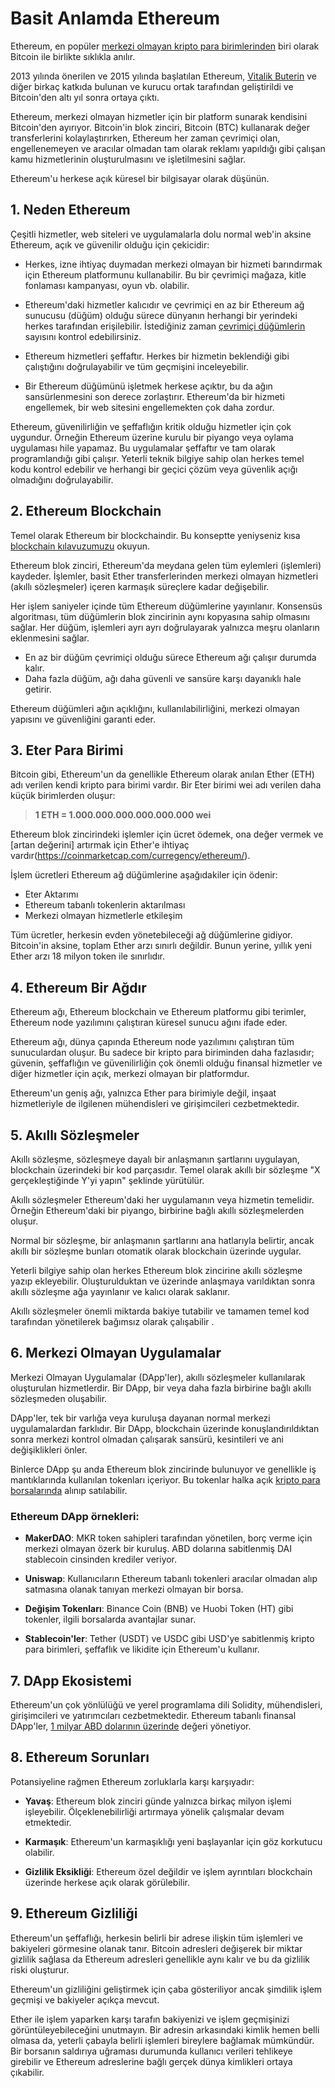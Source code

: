 # Basit Anlamda Ethereum

Ethereum, en popüler [merkezi olmayan kripto para birimlerinden](../../fundamentals/tr/1-cryptocurrency-basics.md) biri olarak Bitcoin ile birlikte sıklıkla anılır.

2013 yılında önerilen ve 2015 yılında başlatılan Ethereum, [Vitalik Buterin](https://en.wikipedia.org/wiki/Vitalik_Buterin) ve diğer birkaç katkıda bulunan ve kurucu ortak tarafından geliştirildi ve Bitcoin'den altı yıl sonra ortaya çıktı.

Ethereum, merkezi olmayan hizmetler için bir platform sunarak kendisini Bitcoin'den ayırıyor. Bitcoin'in blok zinciri, Bitcoin (BTC) kullanarak değer transferlerini kolaylaştırırken, Ethereum her zaman çevrimiçi olan, engellenemeyen ve aracılar olmadan tam olarak reklamı yapıldığı gibi çalışan kamu hizmetlerinin oluşturulmasını ve işletilmesini sağlar.

Ethereum'u herkese açık küresel bir bilgisayar olarak düşünün.

## 1. Neden Ethereum

Çeşitli hizmetler, web siteleri ve uygulamalarla dolu normal web'in aksine Ethereum, açık ve güvenilir olduğu için çekicidir:

- Herkes, izne ihtiyaç duymadan merkezi olmayan bir hizmeti barındırmak için Ethereum platformunu kullanabilir. Bu bir çevrimiçi mağaza, kitle fonlaması kampanyası, oyun vb. olabilir.

- Ethereum'daki hizmetler kalıcıdır ve çevrimiçi en az bir Ethereum ağ sunucusu (düğüm) olduğu sürece dünyanın herhangi bir yerindeki herkes tarafından erişilebilir. İstediğiniz zaman [çevrimiçi düğümlerin](https://ethernodes.org) sayısını kontrol edebilirsiniz.

- Ethereum hizmetleri şeffaftır. Herkes bir hizmetin beklendiği gibi çalıştığını doğrulayabilir ve tüm geçmişini inceleyebilir.

- Bir Ethereum düğümünü işletmek herkese açıktır, bu da ağın sansürlenmesini son derece zorlaştırır. Ethereum'da bir hizmeti engellemek, bir web sitesini engellemekten çok daha zordur.

Ethereum, güvenilirliğin ve şeffaflığın kritik olduğu hizmetler için çok uygundur. Örneğin Ethereum üzerine kurulu bir piyango veya oylama uygulaması hile yapamaz. Bu uygulamalar şeffaftır ve tam olarak programlandığı gibi çalışır. Yeterli teknik bilgiye sahip olan herkes temel kodu kontrol edebilir ve herhangi bir geçici çözüm veya güvenlik açığı olmadığını doğrulayabilir.

## 2. Ethereum Blockchain

Temel olarak Ethereum bir blockchaindir. Bu konseptte yeniyseniz kısa [blockchain kılavuzumuzu](../../fundamentals/tr/1-cryptocurrency-basics.md) okuyun.

Ethereum blok zinciri, Ethereum'da meydana gelen tüm eylemleri (işlemleri) kaydeder. İşlemler, basit Ether transferlerinden merkezi olmayan hizmetleri (akıllı sözleşmeler) içeren karmaşık süreçlere kadar değişebilir.

Her işlem saniyeler içinde tüm Ethereum düğümlerine yayınlanır. Konsensüs algoritması, tüm düğümlerin blok zincirinin aynı kopyasına sahip olmasını sağlar. Her düğüm, işlemleri ayrı ayrı doğrulayarak yalnızca meşru olanların eklenmesini sağlar.

- En az bir düğüm çevrimiçi olduğu sürece Ethereum ağı çalışır durumda kalır.
- Daha fazla düğüm, ağı daha güvenli ve sansüre karşı dayanıklı hale getirir.

Ethereum düğümleri ağın açıklığını, kullanılabilirliğini, merkezi olmayan yapısını ve güvenliğini garanti eder.

## 3. Eter Para Birimi

Bitcoin gibi, Ethereum'un da genellikle Ethereum olarak anılan Ether (ETH) adı verilen kendi kripto para birimi vardır. Bir Eter birimi wei adı verilen daha küçük birimlerden oluşur:

> **1 ETH = 1.000.000.000.000.000.000 wei**

Ethereum blok zincirindeki işlemler için ücret ödemek, ona değer vermek ve [artan değerini] artırmak için Ether'e ihtiyaç vardır(https://coinmarketcap.com/curregency/ethereum/).

İşlem ücretleri Ethereum ağ düğümlerine aşağıdakiler için ödenir:
- Eter Aktarımı
- Ethereum tabanlı tokenlerin aktarılması
- Merkezi olmayan hizmetlerle etkileşim

Tüm ücretler, herkesin evden yönetebileceği ağ düğümlerine gidiyor. Bitcoin'in aksine, toplam Ether arzı sınırlı değildir. Bunun yerine, yıllık yeni Ether arzı 18 milyon token ile sınırlıdır.

## 4. Ethereum Bir Ağdır

Ethereum ağı, Ethereum blockchain ve Ethereum platformu gibi terimler, Ethereum node yazılımını çalıştıran küresel sunucu ağını ifade eder.

Ethereum ağı, dünya çapında Ethereum node yazılımını çalıştıran tüm sunuculardan oluşur. Bu sadece bir kripto para biriminden daha fazlasıdır; güvenin, şeffaflığın ve güvenilirliğin çok önemli olduğu finansal hizmetler ve diğer hizmetler için açık, merkezi olmayan bir platformdur.

Ethereum'un geniş ağı, yalnızca Ether para birimiyle değil, inşaat hizmetleriyle de ilgilenen mühendisleri ve girişimcileri cezbetmektedir.

## 5. Akıllı Sözleşmeler

Akıllı sözleşme, sözleşmeye dayalı bir anlaşmanın şartlarını uygulayan, blockchain üzerindeki bir kod parçasıdır. Temel olarak akıllı bir sözleşme "X gerçekleştiğinde Y'yi yapın" şeklinde yürütülür.

Akıllı sözleşmeler Ethereum'daki her uygulamanın veya hizmetin temelidir. Örneğin Ethereum'daki bir piyango, birbirine bağlı akıllı sözleşmelerden oluşur.

Normal bir sözleşme, bir anlaşmanın şartlarını ana hatlarıyla belirtir, ancak akıllı bir sözleşme bunları otomatik olarak blockchain üzerinde uygular.

Yeterli bilgiye sahip olan herkes Ethereum blok zincirine akıllı sözleşme yazıp ekleyebilir. Oluşturulduktan ve üzerinde anlaşmaya varıldıktan sonra akıllı sözleşme ağa yayınlanır ve kalıcı olarak saklanır.

Akıllı sözleşmeler önemli miktarda bakiye tutabilir ve tamamen temel kod tarafından yönetilerek bağımsız olarak çalışabilir .

## 6. Merkezi Olmayan Uygulamalar

Merkezi Olmayan Uygulamalar (DApp'ler), akıllı sözleşmeler kullanılarak oluşturulan hizmetlerdir. Bir DApp, bir veya daha fazla birbirine bağlı akıllı sözleşmeden oluşabilir.

DApp'ler, tek bir varlığa veya kuruluşa dayanan normal merkezi uygulamalardan farklıdır. Bir DApp, blockchain üzerinde konuşlandırıldıktan sonra merkezi kontrol olmadan çalışarak sansürü, kesintileri ve ani değişiklikleri önler.

Binlerce DApp şu anda Ethereum blok zincirinde bulunuyor ve genellikle iş mantıklarında kullanılan tokenları içeriyor. Bu tokenlar halka açık [kripto para borsalarında](../../fundamentals/tr/6-buying-cryptocurrency-basics.md) alınıp satılabilir.

### Ethereum DApp örnekleri:

- **MakerDAO**: MKR token sahipleri tarafından yönetilen, borç verme için merkezi olmayan özerk bir kuruluş. ABD dolarına sabitlenmiş DAI stablecoin cinsinden krediler veriyor.

- **Uniswap**: Kullanıcıların Ethereum tabanlı tokenleri aracılar olmadan alıp satmasına olanak tanıyan merkezi olmayan bir borsa.

- **Değişim Tokenları**: Binance Coin (BNB) ve Huobi Token (HT) gibi tokenler, ilgili borsalarda avantajlar sunar.

- **Stablecoin'ler**: Tether (USDT) ve USDC gibi USD'ye sabitlenmiş kripto para birimleri, şeffaflık ve likidite için Ethereum'u kullanır.

## 7. DApp Ekosistemi

Ethereum'un çok yönlülüğü ve yerel programlama dili Solidity, mühendisleri, girişimcileri ve yatırımcıları cezbetmektedir. Ethereum tabanlı finansal DApp'ler, [1 milyar ABD dolarının üzerinde](https://cointelegraph.com/news/value-locked-in-crypto-defi-markets-hits-1-billion-milestone) değeri yönetiyor.

## 8. Ethereum Sorunları

Potansiyeline rağmen Ethereum zorluklarla karşı karşıyadır:

- **Yavaş**: Ethereum blok zinciri günde yalnızca birkaç milyon işlemi işleyebilir. Ölçeklenebilirliği artırmaya yönelik çalışmalar devam etmektedir.

- **Karmaşık**: Ethereum'un karmaşıklığı yeni başlayanlar için göz korkutucu olabilir.

- **Gizlilik Eksikliği**: Ethereum özel değildir ve işlem ayrıntıları blockchain üzerinde herkese açık olarak görülebilir.

## 9. Ethereum Gizliliği

Ethereum'un şeffaflığı, herkesin belirli bir adrese ilişkin tüm işlemleri ve bakiyeleri görmesine olanak tanır. Bitcoin adresleri değişerek bir miktar gizlilik sağlasa da Ethereum adresleri genellikle aynı kalır ve bu da gizlilik riski oluşturur.

Ethereum'un gizliliğini geliştirmek için çaba gösteriliyor ancak şimdilik işlem geçmişi ve bakiyeler açıkça mevcut.

Ether ile işlem yaparken karşı tarafın bakiyenizi ve işlem geçmişinizi görüntüleyebileceğini unutmayın. Bir adresin arkasındaki kimlik hemen belli olmasa da, yeterli çabayla belirli işlemleri bireylere bağlamak mümkündür. Bir borsanın saldırıya uğraması durumunda kullanıcı verileri tehlikeye girebilir ve Ethereum adreslerine bağlı gerçek dünya kimlikleri ortaya çıkabilir.